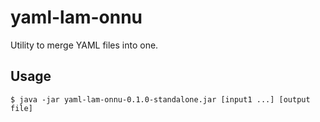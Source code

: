 # yaml-lam-onnu 

Utility to merge YAML files into one. 

## Usage

    $ java -jar yaml-lam-onnu-0.1.0-standalone.jar [input1 ...] [output file] 
